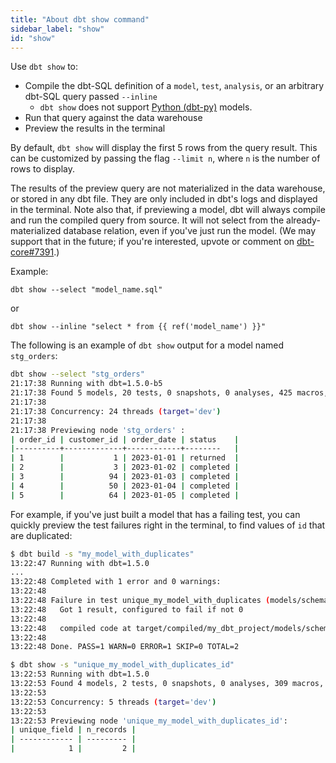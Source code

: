 ```yaml
---
title: "About dbt show command"
sidebar_label: "show"
id: "show"
---
```


Use `dbt show` to:
- Compile the dbt-SQL definition of a `model`, `test`, `analysis`, or an arbitrary dbt-SQL query passed `--inline`
  - `dbt show` does not support [Python (dbt-py)](/docs/build/python-models) models.
- Run that query against the data warehouse
- Preview the results in the terminal

By default, `dbt show` will display the first 5 rows from the query result. This can be customized by passing the flag `--limit n`, where `n` is the number of rows to display.

The results of the preview query are not materialized in the data warehouse, or stored in any dbt file. They are only included in dbt's logs and displayed in the terminal. Note also that, if previewing a model, dbt will always compile and run the compiled query from source. It will not select from the already-materialized database relation, even if you've just run the model. (We may support that in the future; if you're interested, upvote or comment on [dbt-core#7391](https://github.com/dbt-labs/dbt-core/issues/7391).)

Example:

```
dbt show --select "model_name.sql"
```
or
```
dbt show --inline "select * from {{ ref('model_name') }}"
```

The following is an example of `dbt show` output for a model named `stg_orders`:

```bash
dbt show --select "stg_orders"
21:17:38 Running with dbt=1.5.0-b5
21:17:38 Found 5 models, 20 tests, 0 snapshots, 0 analyses, 425 macros, 0 operations, 3 seed files, 0 sources, 0 exposures, 0 metrics, 0 groups
21:17:38
21:17:38 Concurrency: 24 threads (target='dev')
21:17:38
21:17:38 Previewing node 'stg_orders' :
| order_id | customer_id | order_date | status    |
|----------+-------------+------------+--------   |
| 1        |           1 | 2023-01-01 | returned  |
| 2        |           3 | 2023-01-02 | completed |
| 3        |          94 | 2023-01-03 | completed |
| 4        |          50 | 2023-01-04 | completed |
| 5        |          64 | 2023-01-05 | completed |

```

For example, if you've just built a model that has a failing test, you can quickly preview the test failures right in the terminal, to find values of `id` that are duplicated:

```bash
$ dbt build -s "my_model_with_duplicates"
13:22:47 Running with dbt=1.5.0
...
13:22:48 Completed with 1 error and 0 warnings:
13:22:48
13:22:48 Failure in test unique_my_model_with_duplicates (models/schema.yml)
13:22:48   Got 1 result, configured to fail if not 0
13:22:48
13:22:48   compiled code at target/compiled/my_dbt_project/models/schema.yml/unique_my_model_with_duplicates_id.sql
13:22:48
13:22:48 Done. PASS=1 WARN=0 ERROR=1 SKIP=0 TOTAL=2

$ dbt show -s "unique_my_model_with_duplicates_id"
13:22:53 Running with dbt=1.5.0
13:22:53 Found 4 models, 2 tests, 0 snapshots, 0 analyses, 309 macros, 0 operations, 0 seed files, 0 sources, 0 exposures, 0 metrics, 0 groups
13:22:53
13:22:53 Concurrency: 5 threads (target='dev')
13:22:53
13:22:53 Previewing node 'unique_my_model_with_duplicates_id':
| unique_field | n_records |
| ------------ | --------- |
|            1 |         2 |

```
